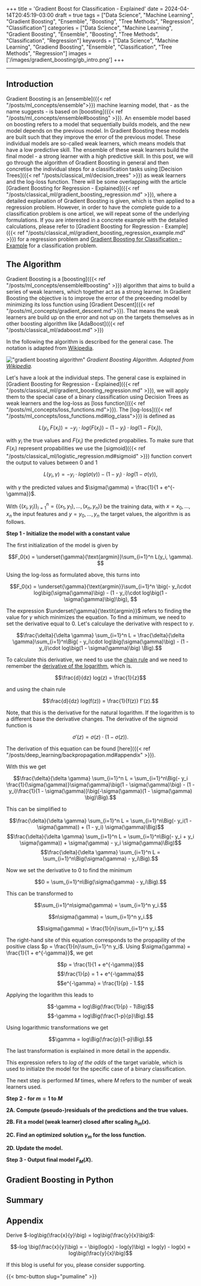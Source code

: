 +++
title = 'Gradient Boost for Classification - Explained'
date = 2024-04-14T20:45:19-03:00
draft = true
tags = ["Data Science", "Machine Learning", "Gradient Boosting", "Ensemble", "Boosting", "Tree Methods", "Regression", "Classification"]
categories = ["Data Science", "Machine Learning", "Gradient Boosting", "Ensemble", "Boosting", "Tree Methods", "Classification", "Regression"]
keywords = ["Data Science", "Machine Learning", "Gradiend Boosting", "Ensemble", "Classification", "Tree Methods", "Regression"]
images = ['/images/gradient_boosting/gb_intro.png']
+++

---
## Introduction

Gradient Boosting is an [ensemble]({{< ref "/posts/ml_concepts/ensemble">}}) machine learning model, that - as the name suggests - is based on [boosting]({{< ref "/posts/ml_concepts/ensemble#boosting" >}}). An ensemble model based on boosting refers to a model that sequentially builds models, and the new model depends on the previous model. In Gradient Boosting these models are built such that they improve the error of the previous model. These individual models are so-called weak learners, which means models that have a low predictive skill. The ensemble of these weak learners build the final model - a strong learner with a high predictive skill. In this post, we will go through the algorithm of Gradient Boosting in general and then concretise the individual steps for a classification tasks using [Decision Trees]({{< ref "/posts/classical_ml/decision_trees" >}}) as weak learners and the log-loss function. There will be some overlapping with the article [Gradient Boosting for Regression - Explained]({{< ref "/posts/classical_ml/gradient_boosting_regression.md" >}}), where a detailed explanation of Gradient Boosting is given, which is then applied to a regression problem. However, in order to have the complete guide to a classification problem is one articel, we will repeat some of the underlying formulations. If you are interested in a concrete example with the detailed calculations, please refer to [Gradient Boosting for Regression - Example]({{< ref "/posts/classical_ml/gradient_boosting_regression_example.md" >}}) for a regression problem and [Gradient Boosting for Classification - Example]() for a classification problem.

## The Algorithm

Gradient Boosting is a [boosting]({{< ref "/posts/ml_concepts/ensemble#boosting" >}}) algorithm that aims to build a series of weak learners, which together act as a strong learner. In Gradient Boosting the objective is to improve the error of the preceeding model by minimizing its loss function using [Gradient Descent]({{< ref "/posts/ml_concepts/gradient_descent.md">}}). That means the weak learners are build up on the error and not up on the targets themselves as in other boosting algorithm like [AdaBoost]({{< ref "/posts/classical_ml/adaboost.md" >}})

In the following the algorithm is described for the general case. The notation is adapted from [Wikipedia](https://en.m.wikipedia.org/wiki/Gradient_boosting).

!["gradient boosting algorithm"](/images/gradient_boosting/gradient_boosting_algorithm.png)
*Gradient Boosting Algorithm. Adapted from [Wikipedia](https://en.wikipedia.org/wiki/Gradient_boosting).*

Let's have a look at the individual steps. The general case is explained in [Gradient Boosting for Regression - Explained]({{< ref "/posts/classical_ml/gradient_boosting_regression.md" >}}), we will apply them to the special case of a binary classification using Decision Trees as weak learners and the log-loss as [loss function]({{< ref "/posts/ml_concepts/loss_functions.md">}}). The [log-loss]({{< ref "/posts/ml_concepts/loss_functions.md#log_class">}}) is defined as

$$L\big(y_i, F(x_i)\big) = - y_i\cdot log\big(F(x_i)\big) - (1 - y_i)\cdot log\big(1 - F(x_i)\big),$$ 

with $y_i$ the true values and $F(x_i)$ the predicted propabilies. To make sure that $F(x_i)$ represent propabilities we use the [sigmoid]({{< ref "/posts/classical_ml/logistic_regression.md#sigmoid" >}}) function convert the output to values between $0$ and $1$

$$L\big(y_i, \gamma\big) = - y_i\cdot log\big(\sigma(\gamma)\big) - (1 - y_i)\cdot log\big(1 - \sigma(\gamma)\big),$$ 

with $\gamma$ the predicted values and $\sigma(\gamma) = \frac{1}{1 + e^{-\gamma}}$. 

With $\{(x_i, y_i)\}_{i=1}^n = \{(x_1, y_1), \dots, (x_n, y_n)\}$ be the training data, with $x = x_0, \dots, x_n$  the input features and $y = y_0, \dots, y_n$ the target values, the algorithm is as follows.

**Step 1 - Initialize the model with a constant value**

The first initialization of the model is given by

$$F_0(x) = \underset{\gamma}{\text{argmin}}\sum_{i=1}^n L(y_i, \gamma). $$

Using the log-loss as formulated above, this turns into

$$F_0(x) = \underset{\gamma}{\text{argmin}}\sum_{i=1}^n \big(- y_i\cdot log\big(\sigma(\gamma)\big) - (1 - y_i)\cdot log\big(1 - \sigma(\gamma)\big)\big), $$

The expression $\underset{\gamma}{\textit{argmin}}$ refers to finding the value for $\gamma$ which minimizes the equation. To find a minimum, we need to set the derivative equal to $0$. Let's calculaye the derivative with respect to $\gamma$.

$$\frac{\delta}{\delta \gamma} \sum_{i=1}^n L = \frac{\delta}{\delta \gamma}\sum_{i=1}^n\Big( - y_i\cdot log\big(\sigma(\gamma)\big) - (1 - y_i)\cdot log\big(1 - \sigma(\gamma)\big) \Big).$$

To calculate this derivative, we need to use the [chain rule](https://en.wikipedia.org/wiki/Chain_rule) and we need to remember the [derivative of the logarithm](https://www.cuemath.com/calculus/derivative-of-log-x/), which is.

$$\frac{d}{dz} log(z) = \frac{1}{z}$$

and using the chain rule

$$\frac{d}{dz} log(f(z)) = \frac{1}{f(z)} f'(z).$$

Note, that this is the derivative for the natural logarithm. If the logarithm is to a different base the derivative changes. The derivative of the sigmoid function is

$$\sigma\prime(z) = \sigma(z)\cdot(1 - \sigma(z)).$$

The derivation of this equation can be found [here]({{< ref "/posts/deep_learning/backpropagation.md#appendix" >}}). 

With this we get

$$\frac{\delta}{\delta \gamma} \sum_{i=1}^n L = \sum_{i=1}^n\Big(- y_i \frac{1}{\sigma(\gamma)}\sigma(\gamma)\big(1 - \sigma(\gamma)\big) - (1 - y_i)\frac{1}{1 - \sigma(\gamma)}\big(-\sigma(\gamma)(1 - \sigma(\gamma) \big)\Big).$$

This can be simplified to

$$\frac{\delta}{\delta \gamma} \sum_{i=1}^n L = \sum_{i=1}^n\Big(- y_i(1 - \sigma(\gamma)) + (1 - y_i) \sigma(\gamma)\Big)$$
$$\frac{\delta}{\delta \gamma} \sum_{i=1}^n L = \sum_{i=1}^n\Big(- y_i + y_i \sigma(\gamma)) + \sigma(\gamma) - y_i \sigma(\gamma)\Big)$$
$$\frac{\delta}{\delta \gamma} \sum_{i=1}^n L = \sum_{i=1}^n\Big(\sigma(\gamma) - y_i\Big).$$

Now we set the derivative to $0$ to find the minimum

$$0 = \sum_{i=1}^n\Big(\sigma(\gamma) - y_i\Big).$$

This can be transformed to

$$\sum_{i=1}^n\sigma(\gamma) = \sum_{i=1}^n y_i.$$

$$n\sigma(\gamma) = \sum_{i=1}^n y_i.$$

$$\sigma(\gamma) = \frac{1}{n}\sum_{i=1}^n y_i.$$

The right-hand site of this equation corresponds to the propapility of the positive class $p = \frac{1}{n}\sum_{i=1}^n y_i$. Using $\sigma(\gamma) = \frac{1}{1 + e^{-\gamma}}$, we get

$$p = \frac{1}{1 + e^{-\gamma}}$$
$$\frac{1}{p} = 1 + e^{-\gamma}$$
$$e^{-\gamma} = \frac{1}{p} - 1.$$

Applying the logarithm this leads to

$$-\gamma = log\Big(\frac{1}{p} - 1\Big)$$
$$-\gamma = log\Big(\frac{1-p}{p}\Big).$$

Using logarithmic transformations we get

$$\gamma = log\Big(\frac{p}{1-p}\Big).$$

The last transformation is explained in more detail in the appendix. 

This expression refers to *log of the odds* of the target variable, which is used to initialze the model for the specific case of a binary classification.

The next step is performed $M$ times, where $M$ refers to the number of weak learners used.

**Step 2 - for $m = 1$ to $M$**

**2A. Compute (pseudo-)residuals of the predictions and the true values.**

**2B. Fit a model (weak learner) closed after scaling $h_m(x)$.**

**2C. Find an optimized solution $\gamma_m$ for the loss function.**

**2D. Update the model.**

**Step 3 - Output final model $F_M(X)$.**

## Gradient Boosting in Python

## Summary

## Appendix

Derive $-log\big(\frac{x}{y}\big) = log\big(\frac{y}{x}\big)$:

$$-log \big(\frac{x}{y}\big) = - \big(log(x) - log(y)\big) = log(y) - log(x) = log\big(\frac{y}{x}\big)$$

If this blog is useful for you, please consider supporting.

{{< bmc-button slug="pumaline" >}}

